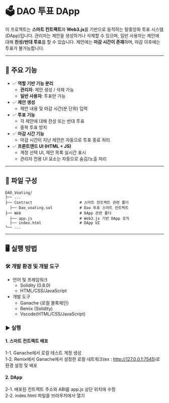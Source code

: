 # 🗳️ DAO 투표 DApp

이 프로젝트는 **스마트 컨트랙트**와 **Web3.js**를 기반으로 동작하는 탈중앙화 투표 시스템(DApp)입니다. 관리자는 제안을 생성하거나 삭제할 수 있으며, 일반 사용자는 제안에 대해 **찬성/반대 투표**를 할 수 있습니다. 제안에는 **마감 시간이 존재**하며, 마감 이후에는 투표가 불가능합니다.

---

## 📌 주요 기능

- ✅ **역할 기반 기능 분리**
  - **관리자**: 제안 생성 / 삭제 가능
  - **일반 사용자**: 투표만 가능
- ✅ **제안 생성**
  - 제안 내용 및 마감 시간(분 단위) 입력
- ✅ **투표 기능**
  - 각 제안에 대해 찬성 또는 반대 투표
  - 중복 투표 방지
- ✅ **마감 시간 기능**
  - 마감 시간이 지난 제안은 자동으로 투표 종료 처리
- ✅ **프론트엔드 UI (HTML + JS)**
  - 계정 선택 UI, 제안 목록 실시간 표시
  - 관리자 전용 UI 요소는 자동으로 숨김/노출 처리
  
---

## 📁 파일 구성
```
DAO_Voating/
├── ...
├── Contract                     # 스마트 컨트랙트 관련 폴더
  ├── Dao_voating.sol            # Dao 투표 스마트 컨트랙트
├── Web                          # DApp 관련 폴더
  ├── app.js                     # Web3.js 기반 DApp 로직
  ├── index.html                 # DApp UI
└── ...
```

---

## 🖥️ 실행 방법

### 🛠️ 개발 환경 및 개발 도구
- 언어 및 프레임워크
  - Solidity (0.8.0)
  - HTML/CSS/JavaScript
- 개발 도구
  - Ganache (로컬 블록체인)
  - Remix (Solidity)
  - Vscode(HTML/CSS/JavaScript)

### ▶️ 실행
#### 1. 스마트 컨트랙트 배포
1-1. Ganache에서 로컬 테스트 계정 생성  
1-2. Remix에서 Ganache에서 설정한 로컬 네트워크(ex : http://127.0.0.1:7545)로 환경 설정 및 배포

#### 2. DApp
2-1. 배포된 컨트랙트 주소와 ABI를 app.js 상단 위치에 수정  
2-2. index.html 파일을 브라우저에서 열기
